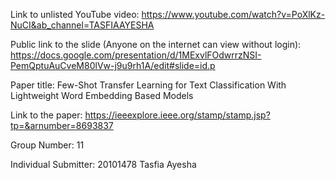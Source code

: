 Link to unlisted YouTube video:
https://www.youtube.com/watch?v=PoXlKz-NuCI&ab_channel=TASFIAAYESHA

Public link to the slide (Anyone on the internet can view without login):
https://docs.google.com/presentation/d/1MExvlFOdwrrzNSI-PemQptuAuCveM80lVw-j9u9rh1A/edit#slide=id.p

Paper title:
Few-Shot Transfer Learning for Text Classification With Lightweight Word Embedding Based Models

Link to the paper:
https://ieeexplore.ieee.org/stamp/stamp.jsp?tp=&arnumber=8693837

Group Number:
11

Individual Submitter:
20101478 Tasfia Ayesha

